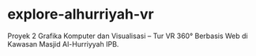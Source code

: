 # explore-alhurriyah-vr
Proyek 2 Grafika Komputer dan Visualisasi – Tur VR 360° Berbasis Web di Kawasan Masjid Al-Hurriyyah IPB.
